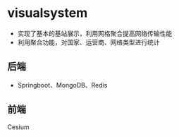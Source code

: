# visualsystem
- 实现了基本的基站展示，利用网格聚合提高网络传输性能
- 利用聚合功能，对国家、运营商、网络类型进行统计

## 后端
* Springboot、MongoDB、Redis

## 前端
Cesium
